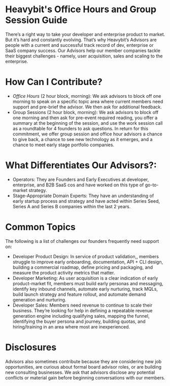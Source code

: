 # Heavybit's Office Hours and Group Session Guide
There’s a right way to take your developer and enterprise product to market. But it’s hard and constantly evolving. That’s why Heavybit’s Advisors are people with a current and successful track record of dev, enterprise or SaaS company success. Our Advisors help our member companies tackle their biggest challenges - namely, user acquisition, sales and scaling to the enterprise. 

# How Can I Contribute?
* *Office Hours* (2 hour block, morning): We ask advisors to block off one morning to speak on a specific topic area where current members need support and pre-brief the advisor. We then ask for additional feedback. 
* Group Sessions (2 hour block, morning): We ask advisors to block off one morning and then ask for pre-event required reading, you offer a summary at the beginning of the session, and use the work session call as a roundtable for 4 founders to ask questions. 
In return for this commitment, we offer group session and office hour advisors a chance to give back, a chance to see new technology as it emerges, and a chance to meet early stage portfolio companies. 


# What Differentiates Our Advisors?: 
* Operators: They are Founders and Early Executives at developer, enterprise, and B2B SaaS cos and have worked on this type of go-to-market strategy. 
* Stage-Appropriate Domain Experts: They have an understanding of early startup process and strategy and have acted within Series Seed, Series A and Series B companies within the last 2 years. 

# Common Topics
The following is a list of challenges our founders frequently need support on: 
* Developer Product Design: In service of product validation,, members struggle to improve early onboarding, documentation, API + CLI design, building a commercial roadmap, define pricing and packaging, and measure the product activity metrics that matter. 
* Developer Marketing: As user acquisition is a clear indication of early product-market fit, members must build early personas and messaging, identify key inbound channels, automate early nurturing, track MQLs, build launch strategy and feature rollout, and automate demand generation and nurturing. 
* Developer Sales: Members need revenue to continue to scale their business. They’re looking for help in defining a repeatable revenue generation engine including qualifying sales, mapping the funnel, identifying the buyer persona and journey,  building quotas, and hiring/training in an area where most are inexperienced. 

# Disclosures
Advisors also sometimes contribute because they are considering new job opportunities, are curious about formal board advisor roles, or are building new consulting businesses. We ask that advisors disclose any potential conflicts or material gain before beginning conversations with our members. 
